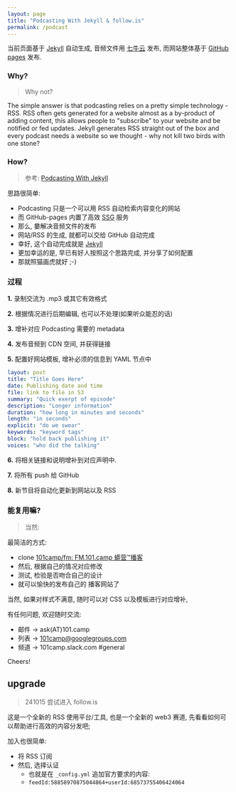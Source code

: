 ```yaml
---
layout: page
title: "Podcasting With Jekyll & follow.is"
permalink: /podcast
---
```


当前页面基于 [Jekyll](https://jekyllrb.com/) 自动生成, 
音频文件用 [七牛云](https://www.qiniu.com/) 发布,
而网站整体基于 [GitHub pages](https://pages.github.com/) 发布.

### Why?
> Why not?

The simple answer is that podcasting relies on a pretty simple technology - RSS. RSS often gets generated for a website almost as a by-product of adding content, this allows people to "subscribe" to your website and be notified or fed updates. Jekyll generates RSS straight out of the box and every podcast needs a website so we thought - why not kill two birds with one stone?

### How?
> 参考: [Podcasting With Jekyll](https://wiobyrne.github.io/infusing-computing-pod/podcast)


思路很简单:

- Podcasting 只是一个可以用 RSS 自动检索内容变化的网站
- 而 GitHub-pages 内置了高效 [SSG](https://about.gitlab.com/blog/2016/06/03/ssg-overview-gitlab-pages-part-1-dynamic-x-static/) 服务
- 那么, 嘦解决音频文件的发布
- 网站/RSS 的生成, 就都可以交给 GitHub 自动完成
- 幸好, 这个自动完成就是 [Jekyll](https://jekyllrb.com/)
- 更加幸运的是, 早已有好人按照这个思路完成, 并分享了如何配置
- 那就照猫画虎就好 ;-)

### 过程

**1.** 录制交流为 .mp3 或其它有效格式

**2.** 根据情况进行后期编辑, 也可以不处理(如果听众能忍的话)

**3.** 增补对应 Podcasting 需要的 metadata

**4.** 发布音频到 CDN 空间, 并获得链接

**5.** 配置好网站模板, 增补必须的信息到 YAML 节点中

``` yaml
layout: post
title: "Title Goes Here"
date: Publishing date and time
file: link to file in S3
summary: "Quick exerpt of episode"
description: "Longer information"
duration: "how long in minutes and seconds" 
length: "in seconds"
explicit: "do we swear" 
keywords: "keyword tags"
block: "hold back publishing it" 
voices: "who did the talking"
```

**6.** 将相关链接和说明增补到对应声明中. 

**7.** 将所有 push 给 GitHub

**8.** 新节目将自动化更新到网站以及 RSS 


### 能复用嘛?
> 当然:

最简洁的方式:

- clone [101camp/fm: FM\.101\.camp 蟒营™播客](https://github.com/101camp/fm) 
- 然后, 根据自己的情况对应修改
- 测试, 检验是否吻合自己的设计
- 就可以愉快的发布自己的 播客网站了


当然, 如果对样式不满意, 随时可以对 CSS 以及模板进行对应增补,

有任何问题, 欢迎随时交流:

- 邮件 -> ask(AT)101.camp
- 列表 -> 101camp@googlegroups.com
- 频道 -> 101camp.slack.com #general 

Cheers!


## upgrade
> 241015 尝试进入 follow.is

这是一个全新的 RSS 使用平台/工具, 也是一个全新的 web3 赛道,
先看看如何可以帮助进行高效的内容分发吧;

加入也很简单:

- 将 RSS 订阅
- 然后, 选择认证
    + 也就是在 `_config.yml` 追加官方要求的内容:
    + `feedId:58858970875044864+userId:68573755406424064`







